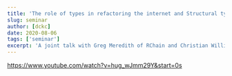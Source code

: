 ```yaml
---
title: 'The role of types in refactoring the internet and Structural type theory of higher-order languages'
slug: seminar
author: [dckc]
date: 2020-08-06
tags: ['seminar']
excerpt: 'A joint talk with Greg Meredith of RChain and Christian Williams from UC Riverside'
---
```


https://www.youtube.com/watch?v=hug_wJmm29Y&start=0s
